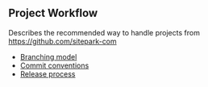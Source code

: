 ## Project Workflow

Describes the recommended way to handle projects from https://github.com/sitepark-com

* [Branching model](branching-model.md)
* [Commit conventions](commit-conventions.md)
* [Release process](release-process.md)
